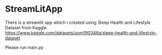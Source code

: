 # StreamLitApp

There is a streamlit app which i created using Sleep Health and Lifestyle Dataset from Kaggle. https://www.kaggle.com/datasets/uom190346a/sleep-health-and-lifestyle-dataset

Please run main.py
